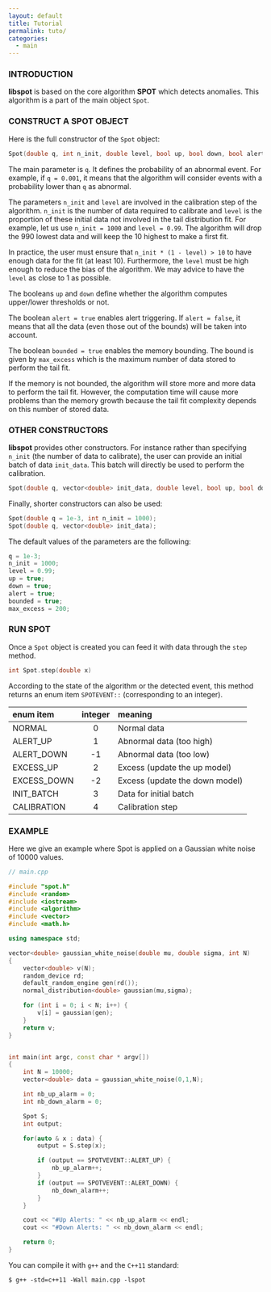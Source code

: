 ```yaml
---
layout: default
title: Tutorial
permalink: tuto/
categories: 
  - main
---
```


<a name="intro"></a>
<a name="buildspot"></a>
### INTRODUCTION
**libspot** is based on the core algorithm **SPOT** which detects anomalies. This algorithm is a part of the main object `Spot`.

### CONSTRUCT A SPOT OBJECT

Here is the full constructor of the `Spot` object:

```cpp
Spot(double q, int n_init, double level, bool up, bool down, bool alert, bool bounded, int max_excess);
```

The main parameter is `q`. It defines the probability of an abnormal event. For example, if `q = 0.001`, it means that the algorithm will consider events with a probability lower than `q` as abnormal.

The parameters `n_init` and `level` are involved in the calibration step of the algorithm. `n_init` is the number of data required to calibrate and `level` is the proportion of these initial data not involved in the tail distribution fit. For example, let us use `n_init = 1000` and `level = 0.99`. The algorithm will drop the 990 lowest data and will keep the 10 highest to make a first fit. 

<div class="alert">
In practice, the user must ensure that <code>n_init * (1 - level) > 10</code> to have enough data for the fit (at least 10). Furthermore, the <code>level</code> must be high enough to reduce the bias of the algorithm. We may advice to have the <code>level</code> as close to 1 as possible.
</div>

The booleans `up` and `down` define whether the algorithm computes upper/lower thresholds or not.

The boolean `alert = true` enables alert triggering. If `alert = false`, it means that all the data (even those out of the bounds) will be taken into account.

The boolean `bounded = true` enables the memory bounding. The bound is given by `max_excess` which is the maximum number of data stored to perform the tail fit.
<a name="buildotherspot"></a>
<div class="alert">
If the memory is not bounded, the algorithm will store more and more data to perform the tail fit. However, the computation time will cause more problems than the memory growth because the tail fit complexity depends on this number of stored data.
</div>


### OTHER CONSTRUCTORS
**libspot** provides other constructors. For instance rather than specifying `n_init` (the number of data to calibrate), the user can provide an initial batch of data `init_data`. This batch will directly be used to perform the calibration.

```cpp
Spot(double q, vector<double> init_data, double level, bool up, bool down, bool alert, bool bounded, int max_excess);
```



Finally, shorter constructors can also be used:
```cpp
Spot(double q = 1e-3, int n_init = 1000);
Spot(double q, vector<double> init_data);
```


The default values of the parameters are the following:
<a name="runspot"></a>
```cpp
q = 1e-3;
n_init = 1000;
level = 0.99;
up = true;
down = true;
alert = true;
bounded = true;
max_excess = 200;
```

### RUN SPOT

Once a `Spot` object is created you can feed it with data through the `step` method.
```cpp
int Spot.step(double x)
```
According to the state of the algorithm or the detected event, this method returns an enum item `SPOTEVENT::` (corresponding to an integer).

| enum item   | integer | meaning                        |
|:------------|:-------:|:-------------------------------|
| NORMAL      | 0       | Normal data                    |
| ALERT_UP    | 1       | Abnormal data (too high)       |
| ALERT_DOWN  | -1      | Abnormal data (too low)        |
| EXCESS_UP   | 2       | Excess (update the up model)   |
| EXCESS_DOWN | -2      | Excess (update the down model) |
| INIT_BATCH  | 3       | Data for initial batch         |
| CALIBRATION | 4       | Calibration step               |


<a name="example"></a>
### EXAMPLE

Here we give an example where Spot is applied on a Gaussian white noise of 10000 values.

<a></a>

```cpp
// main.cpp

#include "spot.h"
#include <random>
#include <iostream>    
#include <algorithm>    
#include <vector>
#include <math.h>

using namespace std;

vector<double> gaussian_white_noise(double mu, double sigma, int N)
{
	vector<double> v(N);
	random_device rd;
	default_random_engine gen(rd());
	normal_distribution<double> gaussian(mu,sigma);

	for (int i = 0; i < N; i++) {
		v[i] = gaussian(gen);
	}
	return v;
}


int main(int argc, const char * argv[])
{
	int N = 10000;
	vector<double> data = gaussian_white_noise(0,1,N);

	int nb_up_alarm = 0;
	int nb_down_alarm = 0;

  	Spot S;
	int output;

	for(auto & x : data) {
		output = S.step(x);

		if (output == SPOTVEVENT::ALERT_UP) {
			nb_up_alarm++;
		}
		if (output == SPOTVEVENT::ALERT_DOWN) {
			nb_down_alarm++;
		}
	}

	cout << "#Up Alerts: " << nb_up_alarm << endl;
	cout << "#Down Alerts: " << nb_down_alarm << endl;

	return 0;
}
```


You can compile it with `g++` and the `C++11` standard:
```shell
$ g++ -std=c++11 -Wall main.cpp -lspot
```


